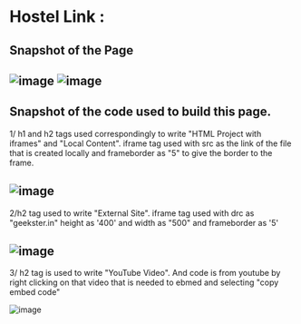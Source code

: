# Hostel Link :

Snapshot of the Page
--
![image](https://github.com/Av0011/Ifram_Assign1/assets/126654288/efa49547-b2b1-4a77-8a6c-1223f9f33d0b)
![image](https://github.com/Av0011/Ifram_Assign1/assets/126654288/4f05227b-2b59-4eab-a0c8-2a48c0c7aabe)
--

Snapshot of the code used to build this page.
--

1/ h1 and h2 tags used correspondingly to write "HTML Project with iframes" and "Local Content".
iframe tag used with src as the link of the file that is created locally and frameborder as "5" to give the border to the frame.

![image](https://github.com/Av0011/Ifram_Assign1/assets/126654288/87ce57c8-3fb6-4c0f-bbba-b791d97eaa91)
--

2/h2 tag used to write "External Site". iframe tag used with drc as "geekster.in" height as '400' and width as "500" and frameborder as '5'

![image](https://github.com/Av0011/Ifram_Assign1/assets/126654288/1bac5e73-7ad2-4431-a9fb-d7fd50757c2a)
--

3/ h2 tag is used to write "YouTube Video". And code is from youtube by right clicking on that video that is needed to ebmed and selecting "copy embed code"

![image](https://github.com/Av0011/Ifram_Assign1/assets/126654288/5fd1b889-f991-4a43-925b-0274e92c0c9e)

